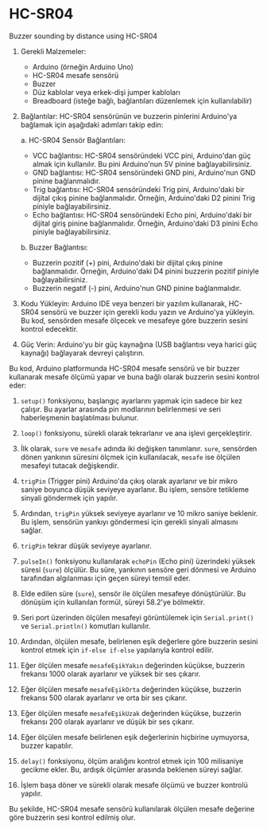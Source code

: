 # HC-SR04
Buzzer sounding by distance using HC-SR04

1. Gerekli Malzemeler:
   - Arduino (örneğin Arduino Uno)
   - HC-SR04 mesafe sensörü
   - Buzzer
   - Düz kablolar veya erkek-dişi jumper kabloları
   - Breadboard (isteğe bağlı, bağlantıları düzenlemek için kullanılabilir)

2. Bağlantılar:
   HC-SR04 sensörünün ve buzzerin pinlerini Arduino'ya bağlamak için aşağıdaki adımları takip edin:

   a. HC-SR04 Sensör Bağlantıları:
      - VCC bağlantısı: HC-SR04 sensöründeki VCC pini, Arduino'dan güç almak için kullanılır. Bu pini Arduino'nun 5V pinine bağlayabilirsiniz.
      - GND bağlantısı: HC-SR04 sensöründeki GND pini, Arduino'nun GND pinine bağlanmalıdır.
      - Trig bağlantısı: HC-SR04 sensöründeki Trig pini, Arduino'daki bir dijital çıkış pinine bağlanmalıdır. Örneğin, Arduino'daki D2 pinini Trig piniyle bağlayabilirsiniz.
      - Echo bağlantısı: HC-SR04 sensöründeki Echo pini, Arduino'daki bir dijital giriş pinine bağlanmalıdır. Örneğin, Arduino'daki D3 pinini Echo piniyle bağlayabilirsiniz.

   b. Buzzer Bağlantısı:
      - Buzzerin pozitif (+) pini, Arduino'daki bir dijital çıkış pinine bağlanmalıdır. Örneğin, Arduino'daki D4 pinini buzzerin pozitif piniyle bağlayabilirsiniz.
      - Buzzerin negatif (-) pini, Arduino'nun GND pinine bağlanmalıdır.

3. Kodu Yükleyin:
   Arduino IDE veya benzeri bir yazılım kullanarak, HC-SR04 sensörü ve buzzer için gerekli kodu yazın ve Arduino'ya yükleyin. Bu kod, sensörden mesafe ölçecek ve mesafeye göre buzzerin sesini kontrol edecektir.

4. Güç Verin:
   Arduino'yu bir güç kaynağına (USB bağlantısı veya harici güç kaynağı) bağlayarak devreyi çalıştırın.



Bu kod, Arduino platformunda HC-SR04 mesafe sensörü ve bir buzzer kullanarak mesafe ölçümü yapar ve buna bağlı olarak buzzerin sesini kontrol eder:

1. `setup()` fonksiyonu, başlangıç ayarlarını yapmak için sadece bir kez çalışır. Bu ayarlar arasında pin modlarının belirlenmesi ve seri haberleşmenin başlatılması bulunur.

2. `loop()` fonksiyonu, sürekli olarak tekrarlanır ve ana işlevi gerçekleştirir.

3. İlk olarak, `sure` ve `mesafe` adında iki değişken tanımlanır. `sure`, sensörden dönen yankının süresini ölçmek için kullanılacak, `mesafe` ise ölçülen mesafeyi tutacak değişkendir.

4. `trigPin` (Trigger pini) Arduino'da çıkış olarak ayarlanır ve bir mikro saniye boyunca düşük seviyeye ayarlanır. Bu işlem, sensöre tetikleme sinyali göndermek için yapılır.

5. Ardından, `trigPin` yüksek seviyeye ayarlanır ve 10 mikro saniye beklenir. Bu işlem, sensörün yankıyı göndermesi için gerekli sinyali almasını sağlar.

6. `trigPin` tekrar düşük seviyeye ayarlanır.

7. `pulseIn()` fonksiyonu kullanılarak `echoPin` (Echo pini) üzerindeki yüksek süresi (`sure`) ölçülür. Bu süre, yankının sensöre geri dönmesi ve Arduino tarafından algılanması için geçen süreyi temsil eder.

8. Elde edilen süre (`sure`), sensör ile ölçülen mesafeye dönüştürülür. Bu dönüşüm için kullanılan formül, süreyi 58.2'ye bölmektir.

9. Seri port üzerinden ölçülen mesafeyi görüntülemek için `Serial.print()` ve `Serial.println()` komutları kullanılır.

10. Ardından, ölçülen mesafe, belirlenen eşik değerlere göre buzzerin sesini kontrol etmek için `if-else if-else` yapılarıyla kontrol edilir.

11. Eğer ölçülen mesafe `mesafeEşikYakın` değerinden küçükse, buzzerin frekansı 1000 olarak ayarlanır ve yüksek bir ses çıkarır.

12. Eğer ölçülen mesafe `mesafeEşikOrta` değerinden küçükse, buzzerin frekansı 500 olarak ayarlanır ve orta bir ses çıkarır.

13. Eğer ölçülen mesafe `mesafeEşikUzak` değerinden küçükse, buzzerin frekansı 200 olarak ayarlanır ve düşük bir ses çıkarır.

14. Eğer ölçülen mesafe belirlenen eşik değerlerinin hiçbirine uymuyorsa, buzzer kapatılır.

15. `delay()` fonksiyonu, ölçüm aralığını kontrol etmek için 100 milisaniye gecikme ekler. Bu, ardışık ölçümler arasında beklenen süreyi sağlar.

16. İşlem başa döner ve sürekli olarak mesafe ölçümü ve buzzer kontrolü yapılır.

Bu şekilde, HC-SR04 mesafe sensörü kullanılarak ölçülen mesafe değerine göre buzzerin sesi kontrol edilmiş olur.
